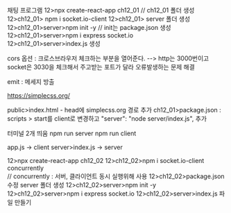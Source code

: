 채팅 프로그램
12>npx create-react-app ch12_01  // ch12_01 폴더 생성
12>ch12_01> npm i socket.io-client
12>ch12_01> server 폴더 생성
12>ch12_01>server>npm init -y  // init는 package.json 생성
12>ch12_01>server>npm i express socket.io   
12>ch12_01>server>index.js 생성

cors 옵션 : 크로스브라우저 체크하는 부분을 열어준다.
--> http는 3000번이고 socket은 3030을 체크해서 주고받는 포트가 달라 오류발생하는 문제 해결

emit : 메세지 방출

https://simplecss.org/


public>index.html - head에 simplecss.org 경로 추가
ch12_01>package.json : scripts > 
start를 client로 변경하고
"server": "node server/index.js", 추가

터미널 2개 띄움
npm run server
npm run client

app.js -> client
server>index.js -> server

12>npx create-react-app ch12_02
12>ch12_02>npm i socket.io-client concurrently  
// concurrently : 서버, 클라이언트 동시 실행위해 사용
12>ch12_02>package.json 수정
server 폴더 생성
12>ch12_02>server>npm init -y
12>ch12_02>server>npm i express socket.io
12>ch12_02>server>index.js 파일 만들기



